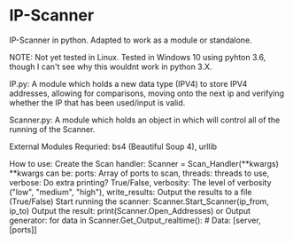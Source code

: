 # IP-Scanner
IP-Scanner in python. Adapted to work as a module or standalone.

NOTE: Not yet tested in Linux. Tested in Windows 10 using pyhton 3.6, though I can't see why this wouldnt work in python 3.X.

IP.py: A module which holds a new data type (IPV4) to store IPV4 addresses, allowing for comparisons, moving onto the next ip and verifying whether the IP that has been used/input is valid.

Scanner.py: A module which holds an object in which will control all of the running of the Scanner.

External Modules Requried: bs4 (Beautiful Soup 4), urllib

How to use:
Create the Scan handler: 	Scanner = Scan_Handler(**kwargs)
							**kwargs can be:
									ports: 			Array of ports to scan, 
									threads: 		threads to use,
									verbose:		Do extra printing? True/False,
									verbosity:		The level of verbosity ("low", "medium", "high"),
									write_results:	Output the results to a file (True/False)
Start running the scanner:	Scanner.Start_Scanner(ip_from, ip_to)
Output the result:			print(Scanner.Open_Addresses)
or Output generator:		for data in Scanner.Get_Output_realtime():
								# Data: [server, [ports]]